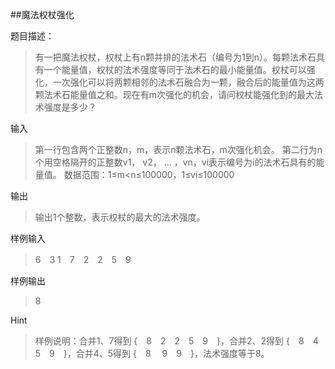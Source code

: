 ##魔法权杖强化

题目描述：

>有一把魔法权杖，权杖上有n颗并排的法术石（编号为1到n）。每颗法术石具有一个能量值，权杖的法术强度等同于法术石的最小能量值。权杖可以强化，一次强化可以将两颗相邻的法术石融合为一颗，融合后的能量值为这两颗法术石能量值之和。现在有m次强化的机会，请问权杖能强化到的最大法术强度是多少？

输入

>第一行包含两个正整数n，m，表示n颗法术石，m次强化机会。
>第二行为n个用空格隔开的正整数v1， v2， … ，vn，vi表示编号为i的法术石具有的能量值。
>数据范围：1≤m<n≤100000，1≤vi≤100000

输出

>输出1个整数，表示权杖的最大的法术强度。

样例输入


>6　3
>1　7　2　2　5　9


样例输出

>8


Hint


>样例说明：合并1、7得到 {　8　2　2　5　9　}，合并2、2得到 {　8　4　5　9　}，合并4、5得到 {　8　 9　9　}，法术强度等于8。